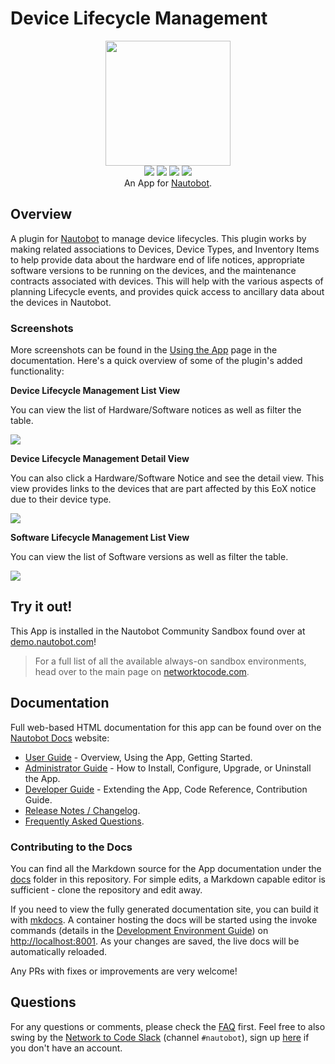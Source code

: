 # Device Lifecycle Management

<p align="center">
  <img src="https://raw.githubusercontent.com/nautobot/nautobot-plugin-device-lifecycle-mgmt/develop/docs/images/icon-NautobotDeviceLifecycleManagement.png" class="logo" height="200px">
  <br>
  <a href="https://github.com/nautobot/nautobot-plugin-device-lifecycle-mgmt/actions"><img src="https://github.com/nautobot/nautobot-plugin-device-lifecycle-mgmt/actions/workflows/ci.yml/badge.svg?branch=main"></a>
  <a href="https://docs.nautobot.com/projects/device-lifecycle"><img src="https://readthedocs.org/projects/nautobot-plugin-device-lifecycle-mgmt/badge/"></a>
  <a href="https://pypi.org/project/nautobot-device-lifecycle-mgmt/"><img src="https://img.shields.io/pypi/v/nautobot-device-lifecycle-mgmt"></a>
  <a href="https://pypi.org/project/nautobot-device-lifecycle-mgmt/"><img src="https://img.shields.io/pypi/dm/nautobot-device-lifecycle-mgmt"></a>
  <br>
  An App for <a href="https://github.com/nautobot/nautobot">Nautobot</a>.
</p>

## Overview

A plugin for [Nautobot](https://github.com/nautobot/nautobot) to manage device lifecycles. This plugin works by making related associations to Devices, Device Types, and Inventory Items to help provide data about the hardware end of life notices, appropriate software versions to be running on the devices, and the maintenance contracts associated with devices. This will help with the various aspects of planning Lifecycle events, and provides quick access to ancillary data about the devices in Nautobot.

### Screenshots

More screenshots can be found in the [Using the App](https://docs.nautobot.com/projects/device-lifecycle/user/app_overview/app_use_cases/) page in the documentation. Here's a quick overview of some of the plugin's added functionality:

**Device Lifecycle Management List View**

You can view the list of Hardware/Software notices as well as filter the table.

![](https://raw.githubusercontent.com/nautobot/nautobot-plugin-device-lifecycle-mgmt/develop/docs/images/lcm_hardware_list_view.png)

**Device Lifecycle Management Detail View**

You can also click a Hardware/Software Notice and see the detail view. This view provides links to the devices that are part affected by this EoX notice due to their device type.

![](https://raw.githubusercontent.com/nautobot/nautobot-plugin-device-lifecycle-mgmt/develop/docs/images/lcm_hardware_detail_view.png)

**Software Lifecycle Management List View**

You can view the list of Software versions as well as filter the table.

![](https://raw.githubusercontent.com/nautobot/nautobot-plugin-device-lifecycle-mgmt/develop/docs/images/lcm_software_list_view.png)


## Try it out!

This App is installed in the Nautobot Community Sandbox found over at [demo.nautobot.com](https://demo.nautobot.com/)!

> For a full list of all the available always-on sandbox environments, head over to the main page on [networktocode.com](https://www.networktocode.com/nautobot/sandbox-environments/).

## Documentation

Full web-based HTML documentation for this app can be found over on the [Nautobot Docs](https://docs.nautobot.com) website:

- [User Guide](https://docs.nautobot.com/projects/device-lifecycle/user/app_overview/) - Overview, Using the App, Getting Started.
- [Administrator Guide](https://docs.nautobot.com/projects/device-lifecycle/admin/install/) - How to Install, Configure, Upgrade, or Uninstall the App.
- [Developer Guide](https://docs.nautobot.com/projects/device-lifecycle/dev/contributing/) - Extending the App, Code Reference, Contribution Guide.
- [Release Notes / Changelog](https://docs.nautobot.com/projects/device-lifecycle/admin/release_notes/).
- [Frequently Asked Questions](https://docs.nautobot.com/projects/device-lifecycle/user/faq/).

### Contributing to the Docs

You can find all the Markdown source for the App documentation under the [docs](https://github.com/nautobot/nautobot-plugin-device-lifecycle-mgmt/tree/develop/docs) folder in this repository. For simple edits, a Markdown capable editor is sufficient - clone the repository and edit away.

If you need to view the fully generated documentation site, you can build it with [mkdocs](https://www.mkdocs.org/). A container hosting the docs will be started using the invoke commands (details in the [Development Environment Guide](https://docs.nautobot.com/projects/device-lifecycle/dev/dev_environment/#docker-development-environment)) on [http://localhost:8001](http://localhost:8001). As your changes are saved, the live docs will be automatically reloaded.

Any PRs with fixes or improvements are very welcome!

## Questions

For any questions or comments, please check the [FAQ](https://docs.nautobot.com/projects/device-lifecycle/user/faq/) first. Feel free to also swing by the [Network to Code Slack](https://networktocode.slack.com/) (channel `#nautobot`), sign up [here](http://slack.networktocode.com/) if you don't have an account.

